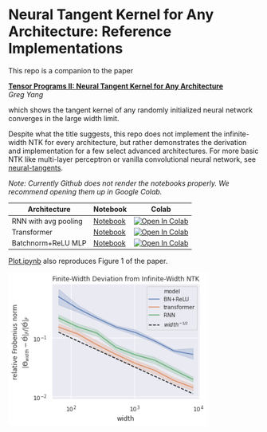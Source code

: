 # Neural Tangent Kernel for Any Architecture: Reference Implementations

This repo is a companion to the paper

[**Tensor Programs II: Neural Tangent Kernel for Any Architecture**](https://arxiv.org/abs/2006.14548)<br>
*Greg Yang*

which shows the tangent kernel of any randomly initialized neural network converges in the large width limit.

Despite what the title suggests, this repo does not implement the infinite-width NTK for every architecture, but rather demonstrates the derivation and implementation for a few select advanced architectures.
For more basic NTK like multi-layer perceptron or vanilla convolutional neural network, see [neural-tangents](https://github.com/google/neural-tangents).


*Note: Currently Github does not render the notebooks properly. We recommend opening them up in Google Colab.*

Architecture        | Notebook                     | Colab
--------------------|------------------------------|-------
RNN with avg pooling| [Notebook](RNN-NTK.ipynb)        |  [![Open In Colab](https://colab.research.google.com/assets/colab-badge.svg)](https://colab.research.google.com/github/thegregyang/NTK4A/blob/master/colab/RNN-NTK.ipynb)
Transformer         | [Notebook](Transformer-NTK.ipynb)| [![Open In Colab](https://colab.research.google.com/assets/colab-badge.svg)](https://colab.research.google.com/github/thegregyang/NTK4A/blob/master/colab/Transformer-NTK.ipynb)
Batchnorm+ReLU MLP  | [Notebook](Batchnorm-NTK.ipynb)  | [![Open In Colab](https://colab.research.google.com/assets/colab-badge.svg)](https://colab.research.google.com/github/thegregyang/NTK4A/blob/master/colab/Batchnorm-NTK.ipynb)

[Plot.ipynb](Plot.ipynb) also reproduces Figure 1 of the paper.

<p>
<img src="NTKdeviation.png" width="400" >
</p>
